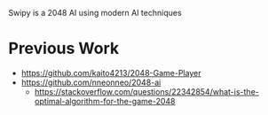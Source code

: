 Swipy is a 2048 AI using modern AI techniques

# Previous Work

* https://github.com/kaito4213/2048-Game-Player
* https://github.com/nneonneo/2048-ai
    * https://stackoverflow.com/questions/22342854/what-is-the-optimal-algorithm-for-the-game-2048
